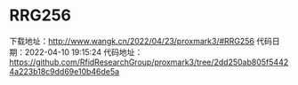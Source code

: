 # RRG256
下载地址：http://www.wangk.cn/2022/04/23/proxmark3/#RRG256
代码日期：2022-04-10 19:15:24
代码地址：https://github.com/RfidResearchGroup/proxmark3/tree/2dd250ab805f54424a223b18c9dd69e10b46de5a
